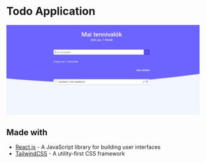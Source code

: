 # Todo Application

[![Project thumbnail](./doc/thumbnail.png)](https://todo-app-wders.vercel.app/)

## Made with

- [React.js](https://reactjs.org/) - A JavaScript library for building user interfaces
- [TailwindCSS](https://tailwindcss.com/) - A utility-first CSS framework
